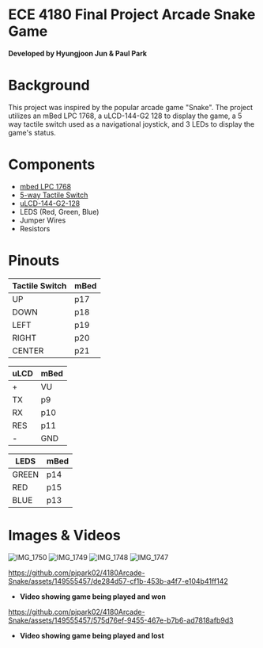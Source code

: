 # **ECE 4180 Final Project Arcade Snake Game**
**Developed by Hyungjoon Jun & Paul Park**

# **Background**
This project was inspired by the popular arcade game "Snake". The project utilizes an mBed LPC 1768, a uLCD-144-G2 128 to display the game, a 5 way tactile switch used as a navigational joystick, and 3 LEDs to display the game's status.

# **Components**
- [mbed LPC 1768](https://os.mbed.com/platforms/mbed-LPC1768/)
- [5-way Tactile Switch](https://www.sparkfun.com/products/retired/11160)
- [uLCD-144-G2-128](https://os.mbed.com/users/4180_1/notebook/ulcd-144-g2-128-by-128-color-lcd/)
- LEDS (Red, Green, Blue)
- Jumper Wires
- Resistors

# **Pinouts**

| **Tactile Switch** | **mBed** |
| ------------------ | -------- |
| UP | p17 |
| DOWN | p18 |
| LEFT | p19 |
| RIGHT | p20 |
| CENTER | p21 |

| **uLCD** | **mBed** |
| ------------------ | -------- |
| + | VU |
| TX | p9 |
| RX | p10 |
| RES | p11 |
| - | GND |

| **LEDS** | **mBed** |
| ------------------ | -------- |
| GREEN | p14 |
| RED | p15 |
| BLUE | p13 |

# **Images & Videos**

![IMG_1750](https://github.com/pjpark02/4180Arcade-Snake/assets/149555457/eca23e1a-5622-46dc-a66e-9e3cf24b1e1a)
![IMG_1749](https://github.com/pjpark02/4180Arcade-Snake/assets/149555457/36262bcc-1a57-4444-9bca-05f6fc9af6ec)
![IMG_1748](https://github.com/pjpark02/4180Arcade-Snake/assets/149555457/0985f01d-9083-4549-9cad-8670854d84d3)
![IMG_1747](https://github.com/pjpark02/4180Arcade-Snake/assets/149555457/e96a4fb9-2515-441b-a053-451cb98fcc61)


https://github.com/pjpark02/4180Arcade-Snake/assets/149555457/de284d57-cf1b-453b-a4f7-e104b41ff142
- **Video showing game being played and won**

https://github.com/pjpark02/4180Arcade-Snake/assets/149555457/575d76ef-9455-467e-b7b6-ad7818afb9d3
- **Video showing game being played and lost**



